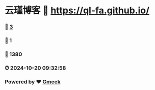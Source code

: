 # 云瑾博客 :link: https://ql-fa.github.io/ 
### :page_facing_up: [3](https://ql-fa.github.io//tag.html) 
### :speech_balloon: 1 
### :hibiscus: 1380 
### :alarm_clock: 2024-10-20 09:32:58 
### Powered by :heart: [Gmeek](https://github.com/Meekdai/Gmeek)
